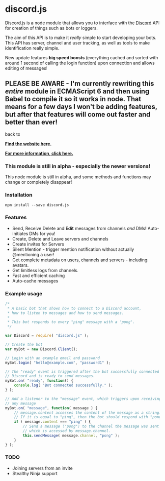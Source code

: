# discord.js
Discord.js is a node module that allows you to interface with the [Discord](https://discordapp.com/) API for creation of things such as bots or loggers.

The aim of this API is to make it *really* simple to start developing your bots. This API has server, channel and user tracking, as well as tools to make identification really simple.

New update features **big speed boosts** (everything cached and sorted with around 1 second of calling the login function) upon connection and allows editing of messages!

## PLEASE BE AWARE - I'm currently rewriting this _entire_ module in ECMAScript 6 and then using Babel to compile it so it works in node. That means for a few days I won't be adding features, but after that features will come out faster and better than ever!
back to 

**[Find the website here.](http://discord-js.github.io)**


**[For more information, click here.](https://github.com/hydrabolt/discord.js/wiki)**

### This module is still in alpha - especially the newer versions!

This node module is still in alpha, and some methods and functions may change or completely disappear!

### Installation
``npm install --save discord.js``

### Features

* Send, Receive Delete and **Edit** messages from channels _and_ DMs! Auto-initiates DMs for you!
* Create, Delete and Leave servers and channels
* Create invites for Servers
* Silent Mention - trigger mention notification without actually @mentioning a user!
* Get complete metadata on users, channels and servers - including avatars.
* Get limitless logs from channels.
* Fast and efficient caching
* Auto-cache messages

### Example usage
```js
/*
 * A basic bot that shows how to connect to a Discord account,
 * how to listen to messages and how to send messages.
 *
 * This bot responds to every "ping" message with a "pong".
 */

var Discord = require( "discord.js" );

// Create the bot
var myBot = new Discord.Client();

// Login with an example email and password
myBot.login( "hello@example.com", "password1" );

// The "ready" event is triggered after the bot successfully connected to
// Discord and is ready to send messages.
myBot.on( "ready", function() {
	console.log( "Bot connected successfully." );
} );

// Add a listener to the "message" event, which triggers upon receiving
// any message
myBot.on( "message", function( message ) {
	// message.content accesses the content of the message as a string.
	// If it is equal to "ping", then the bot should respond with "pong".
	if ( message.content === "ping" ) {
		// Send a message ("pong") to the channel the message was sent in,
		// which is accessed by message.channel.
		this.sendMessage( message.channel, "pong" );
	}
} );
```
### TODO
* Joining servers from an invite
* Stealthy Ninja support
